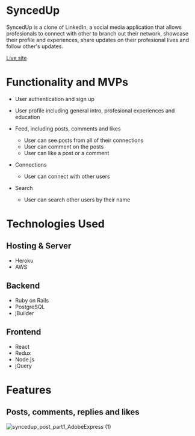 # SyncedUp

SyncedUp is a clone of LinkedIn, a social media application that allows profesionals to connect with other to branch out their network, showcase their profile and experiences, share updates on their profesional lives and follow other's updates. 

[Live site](https://syncedup1.herokuapp.com/#/)

# Functionality and MVPs

* User authentication and sign up

* User profile including general intro, profesional experiences and education

* Feed, including posts, comments and likes 
    * User can see posts from all of their connections
    * User can comment on the posts
    * User can like a post or a comment 
* Connections 
    * User can connect with other users
* Search
    * User can search other users by their name

# Technologies Used

 ## Hosting & Server
  * Heroku
  * AWS
 ## Backend
 * Ruby on Rails
 * PostgreSQL
 * jBuilder
 ## Frontend
 * React
 * Redux
 * Node.js
 * jQuery

 # Features
 ## Posts, comments, replies and likes
![syncedup_post_part1_AdobeExpress (1)](https://user-images.githubusercontent.com/39010644/184062647-c27e1f6f-5ab7-49f0-9ad8-f08f947b56c5.gif)
